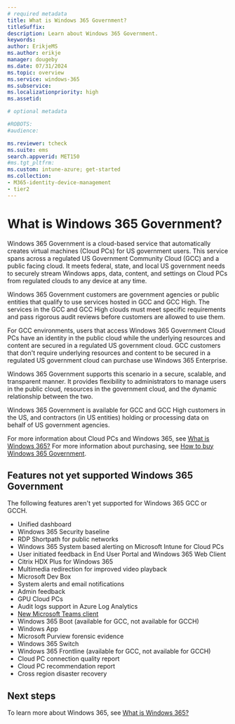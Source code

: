 ```yaml
---
# required metadata
title: What is Windows 365 Government?
titleSuffix:
description: Learn about Windows 365 Government.
keywords:
author: ErikjeMS  
ms.author: erikje
manager: dougeby
ms.date: 07/31/2024
ms.topic: overview
ms.service: windows-365
ms.subservice:
ms.localizationpriority: high
ms.assetid: 

# optional metadata

#ROBOTS:
#audience:

ms.reviewer: tcheck
ms.suite: ems
search.appverid: MET150
#ms.tgt_pltfrm:
ms.custom: intune-azure; get-started
ms.collection:
- M365-identity-device-management
- tier2
---
```


# What is Windows 365 Government?

Windows 365 Government is a cloud-based service that automatically creates virtual machines (Cloud PCs) for US government users. This service spans across a regulated US Government Community Cloud (GCC) and a public facing cloud. It meets federal, state, and local US government needs to securely stream Windows apps, data, content, and settings on Cloud PCs from regulated clouds to any device at any time.

Windows 365 Government customers are government agencies or public entities that qualify to use services hosted in GCC and GCC High. The services in the GCC and GCC High clouds must meet specific requirements and pass rigorous audit reviews before customers are allowed to use them.

For GCC environments, users that access Windows 365 Government Cloud PCs have an identity in the public cloud while the underlying resources and content are secured in a regulated US government cloud. GCC customers that don't require underlying resources and content to be secured in a regulated US government cloud can purchase use Windows 365 Enterprise.

Windows 365 Government supports this scenario in a secure, scalable, and transparent manner. It provides flexibility to administrators to manage users in the public cloud, resources in the government cloud, and the dynamic relationship between the two.

Windows 365 Government is available for GCC and GCC High customers in the US, and contractors (in US entities) holding or processing data on behalf of US government agencies.

For more information about Cloud PCs and Windows 365, see [What is Windows 365?](..\overview.md) For more information about purchasing, see [How to buy Windows 365 Government](/office365/servicedescriptions/windows-365-service-description/windows-365-government-how-to-buy).

## Features not yet supported Windows 365 Government

The following features aren't yet supported for Windows 365 GCC or GCCH. 

- Unified dashboard
- Windows 365 Security baseline
- RDP Shortpath for public networks
- Windows 365 System based alerting on Microsoft Intune for Cloud PCs
- User initiated feedback in End User Portal and Windows 365 Web Client
- Citrix HDX Plus for Windows 365
- Multimedia redirection for improved video playback
- Microsoft Dev Box
- System alerts and email notifications
- Admin feedback
- GPU Cloud PCs
- Audit logs support in Azure Log Analytics
- [New Microsoft Teams client](/microsoftteams/new-teams-desktop-admin)
- Windows 365 Boot (available for GCC, not available for GCCH)
- Windows App
- Microsoft Purview forensic evidence
- Windows 365 Switch
- Windows 365 Frontline (available for GCC, not available for GCCH)
- Cloud PC connection quality report
- Cloud PC recommendation report
- Cross region disaster recovery

## Next steps

To learn more about Windows 365, see [What is Windows 365?](..\overview.md)
